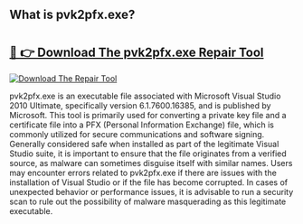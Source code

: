 ## What is pvk2pfx.exe? 

# <h2><a href="https://exedetect.com/download.php?pvk2pfx.exe">🔗 👉 Download The pvk2pfx.exe Repair Tool</a></h2>

[![Download The Repair Tool](https://exedetect.com/download-button.jpg)](https://exedetect.com/download.php?pvk2pfx.exe)

pvk2pfx.exe is an executable file associated with Microsoft Visual Studio 2010 Ultimate, specifically version 6.1.7600.16385, and is published by Microsoft. This tool is primarily used for converting a private key file and a certificate file into a PFX (Personal Information Exchange) file, which is commonly utilized for secure communications and software signing. Generally considered safe when installed as part of the legitimate Visual Studio suite, it is important to ensure that the file originates from a verified source, as malware can sometimes disguise itself with similar names. Users may encounter errors related to pvk2pfx.exe if there are issues with the installation of Visual Studio or if the file has become corrupted. In cases of unexpected behavior or performance issues, it is advisable to run a security scan to rule out the possibility of malware masquerading as this legitimate executable.